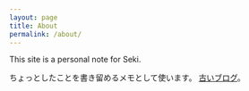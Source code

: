 ```yaml
---
layout: page
title: About
permalink: /about/
---
```


This site is a personal note for Seki.

ちょっとしたことを書き留めるメモとして使います。
<a href="http://seki.sblo.jp/">古いブログ</a>。<br>

